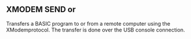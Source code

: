 ## XMODEM SEND or

Transfers a BASIC program to or from a remote computer using the XModemprotocol. The transfer is done over the USB console connection.